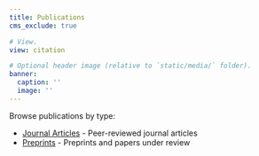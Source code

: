 ```yaml
---
title: Publications
cms_exclude: true

# View.
view: citation

# Optional header image (relative to `static/media/` folder).
banner:
  caption: ''
  image: ''
---
```


Browse publications by type:

- [Journal Articles](journal-articles/) - Peer-reviewed journal articles
- [Preprints](preprints/) - Preprints and papers under review
